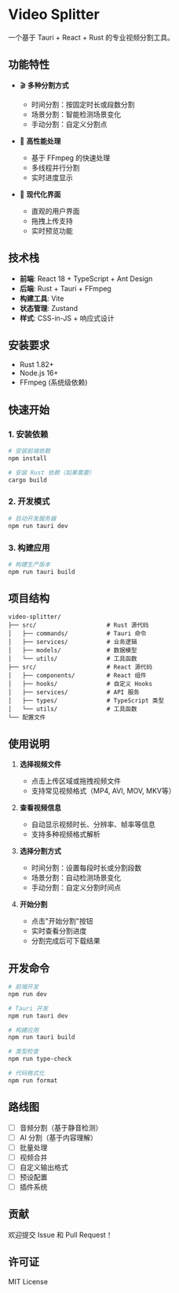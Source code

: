 # Video Splitter

一个基于 Tauri + React + Rust 的专业视频分割工具。

## 功能特性

- 🎬 **多种分割方式**
  - 时间分割：按固定时长或段数分割
  - 场景分割：智能检测场景变化
  - 手动分割：自定义分割点

- 🚀 **高性能处理**
  - 基于 FFmpeg 的快速处理
  - 多线程并行分割
  - 实时进度显示

- 🎨 **现代化界面**
  - 直观的用户界面
  - 拖拽上传支持
  - 实时预览功能

## 技术栈

- **前端**: React 18 + TypeScript + Ant Design
- **后端**: Rust + Tauri + FFmpeg
- **构建工具**: Vite
- **状态管理**: Zustand
- **样式**: CSS-in-JS + 响应式设计

## 安装要求

- Rust 1.82+
- Node.js 16+
- FFmpeg (系统级依赖)

## 快速开始

### 1. 安装依赖

```bash
# 安装前端依赖
npm install

# 安装 Rust 依赖（如果需要）
cargo build
```

### 2. 开发模式

```bash
# 启动开发服务器
npm run tauri dev
```

### 3. 构建应用

```bash
# 构建生产版本
npm run tauri build
```

## 项目结构

```
video-splitter/
├── src/                    # Rust 源代码
│   ├── commands/           # Tauri 命令
│   ├── services/           # 业务逻辑
│   ├── models/             # 数据模型
│   └── utils/              # 工具函数
├── src/                    # React 源代码
│   ├── components/         # React 组件
│   ├── hooks/              # 自定义 Hooks
│   ├── services/           # API 服务
│   ├── types/              # TypeScript 类型
│   └── utils/              # 工具函数
└── 配置文件
```

## 使用说明

1. **选择视频文件**
   - 点击上传区域或拖拽视频文件
   - 支持常见视频格式（MP4, AVI, MOV, MKV等）

2. **查看视频信息**
   - 自动显示视频时长、分辨率、帧率等信息
   - 支持多种视频格式解析

3. **选择分割方式**
   - 时间分割：设置每段时长或分割段数
   - 场景分割：自动检测场景变化
   - 手动分割：自定义分割时间点

4. **开始分割**
   - 点击"开始分割"按钮
   - 实时查看分割进度
   - 分割完成后可下载结果

## 开发命令

```bash
# 前端开发
npm run dev

# Tauri 开发
npm run tauri dev

# 构建应用
npm run tauri build

# 类型检查
npm run type-check

# 代码格式化
npm run format
```

## 路线图

- [ ] 音频分割（基于静音检测）
- [ ] AI 分割（基于内容理解）
- [ ] 批量处理
- [ ] 视频合并
- [ ] 自定义输出格式
- [ ] 预设配置
- [ ] 插件系统

## 贡献

欢迎提交 Issue 和 Pull Request！

## 许可证

MIT License